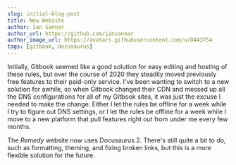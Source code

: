 ```yaml
---
slug: initial-blog-post
title: New Website
author: Ian Sannar
author_url: https://github.com/iansannar
author_image_url: https://avatars.githubusercontent.com/u/8443754
tags: [gitbook, docusaurus]
---
```


Initially, Gitbook seemed like a good solution for easy editing and hosting of these rules, but over the course of 2020 they steadily moved previously free features to their paid-only service. I've been wanting to switch to a new solution for awhile, so when Gitbook changed their CDN and messed up all the DNS configurations for all of my Gitbook sites, it was just the excuse I needed to make the change. Either I let the rules be offline for a week while I try to figure out DNS settings, or I let the rules be offline for a week while I move to a new platform that pull features right out from under me every few months.

The _Remedy_ website now uses Docusaurus 2. There's still quite a bit to do, such as formatting, theming, and fixing broken links, but this is a more flexible solution for the future.